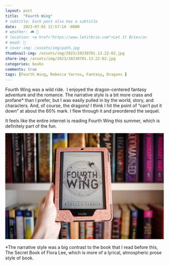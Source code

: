 ```yaml
---
layout: post
title:  "Fourth Wing"
# subtitle: Each post also has a subtitle
date:   2023-07-01 12:57:14 -0800
# weather: 🌥️ 🔆 
# location: <a href="https://www.letitbrie.com">Let It Brie</a>
# mood: 🥰 
# cover-img: /assets/img/path.jpg
thumbnail-img: /assets/img/2023/20230701.13.22-02.jpg
share-img: /assets/img/2023/20230701.13.22-02.jpg
categories: books
comments: true
tags: [Fourth Wing, Rebecca Yarros, Fantasy, Dragons ]
---
```


Fourth Wing was a wild ride.  I enjoyed the dragon-centered fantasy adventure and the romance. The narrative style is a bit more crass and profane* than I prefer, but I was easily pulled in by the world, story, and characters. And, of course, the dragons! I think I hit the point of “can’t put it down” at about the 60% mark. I flew through it and preordered the sequel.

It feels like the entire internet is reading Fourth Wing this summer, which is definitely part of the fun. 

![](/assets/img/2023/20230701.13.22-02.jpg)

*The narrative style was a big contrast to the book that I read before this, The Secret Book of Flora Lee, which is more of a lyrical, atmospheric prose style of book.